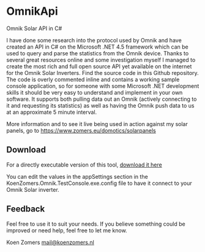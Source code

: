 # OmnikApi
Omnik Solar API in C#

I have done some research into the protocol used by Omnik and have created an API in C# on the Microsoft .NET 4.5 framework which can be used to query and parse the statistics from the Omnik device. Thanks to several great resources online and some investigation myself I managed to create the most rich and full open source API yet available on the internet for the Omnik Solar Inverters. Find the source code in this Github repository. The code is overly commented inline and contains a working sample console application, so for someone with some Microsoft .NET development skills it should be very easy to understand and implement in your own software. It supports both pulling data out an Omnik (actively connecting to it and requesting its statistics) as well as having the Omnik push data to us at an approximate 5 minute interval.

More information and to see it live being used in action against my solar panels, go to https://www.zomers.eu/domotics/solarpanels

## Download

For a directly executable version of this tool, [download it here](https://github.com/KoenZomers/OmnikApi/raw/master/Downloads/KoenZomers.Omnik.TestConsole.zip)

You can edit the values in the appSettings section in the KoenZomers.Omnik.TestConsole.exe.config file to have it connect to your Omnik Solar inverter.

## Feedback

Feel free to use it to suit your needs. If you believe something could be improved or need help, feel free to let me know.

Koen Zomers
mail@koenzomers.nl
